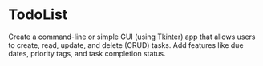 # TodoList
Create a command-line or simple GUI (using Tkinter) app that allows users to create, read, update, and delete (CRUD) tasks. Add features like due dates, priority tags, and task completion status.
